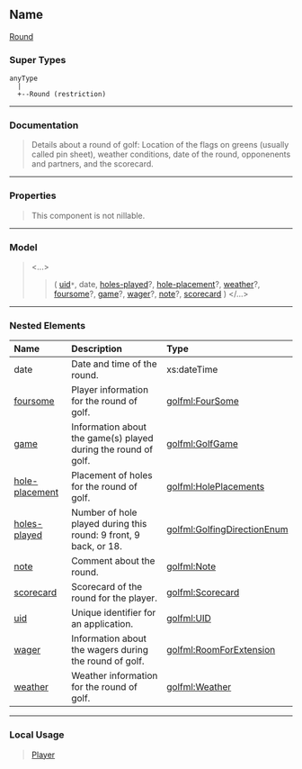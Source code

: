 ## Name ##

[Round](CRound.md)
### Super Types ###
```
anyType
  |
  +--Round (restriction)
```


---


### Documentation ###


> Details about a round of golf: Location of the flags on greens (usually called pin sheet),
> weather conditions, date of the round, opponenents and partners, and the scorecard.


---



### Properties ###

> This component is not nillable.

---


### Model ###

> <...>
> > ( [uid](CUID.md)`*`, date, [holes-played](SGolfingDirectionEnum.md)?, [hole-placement](CHolePlacements.md)?, [weather](CWeather.md)?, [foursome](CFourSome.md)?, [game](CGolfGame.md)?, [wager](CRoomForExtension.md)?, [note](CNote.md)?, [scorecard](CScorecard.md)   )
> > </...>

---


### Nested Elements ###

| **Name** | **Description** | **Type** |
|:---------|:----------------|:---------|
| date |  					Date and time of the round.				 | xs:dateTime |
| [foursome](CFourSome.md) |  					Player information for the round of golf.				 | [golfml:FourSome](CFourSome.md) |
| [game](CGolfGame.md) |  					Information about the game(s) played during the round of golf.				 | [golfml:GolfGame](CGolfGame.md) |
| [hole-placement](CHolePlacements.md) |  					Placement of holes for the round of golf.				 | [golfml:HolePlacements](CHolePlacements.md) |
| [holes-played](SGolfingDirectionEnum.md) |  					Number of hole played during this round: 9 front, 9 back, or 18.				 | [golfml:GolfingDirectionEnum](SGolfingDirectionEnum.md) |
| [note](CNote.md) |  					Comment about the round.				 | [golfml:Note](CNote.md) |
| [scorecard](CScorecard.md) |  					Scorecard of the round for the player.				 | [golfml:Scorecard](CScorecard.md) |
| [uid](CUID.md) |  					Unique identifier for an application.				 | [golfml:UID](CUID.md) |
| [wager](CRoomForExtension.md) |  					Information about the wagers during the round of golf.				 | [golfml:RoomForExtension](CRoomForExtension.md) |
| [weather](CWeather.md) |  					Weather information for the round of golf.				 | [golfml:Weather](CWeather.md) |


---


### Local Usage ###

> [Player](CPlayer.md)